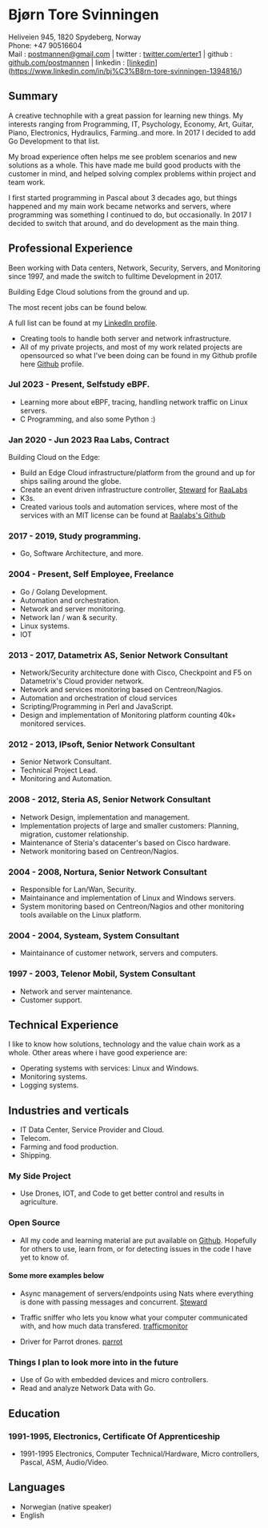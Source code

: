 # Bjørn Tore Svinningen

Heliveien 945, 1820 Spydeberg, Norway  
Phone: +47 90516604  
Mail : postmannen@gmail.com | twitter : [twitter.com/erter1](https://twitter.com/erter1) | github : [github.com/postmannen](https://github.com/postmannen) | linkedin : [[linkedin](https://www.linkedin.com/in/bj%C3%B8rn-tore-svinningen-1394816/)](https://www.linkedin.com/in/bj%C3%B8rn-tore-svinningen-1394816/)

## Summary

A creative technophile with a great passion for learning new things. My interests ranging from Programming, IT, Psychology, Economy, Art, Guitar, Piano, Electronics, Hydraulics, Farming..and more.
In 2017 I decided to add Go Development to that list.

My broad experience often helps me see problem scenarios and new solutions as a whole. This have made me  build good products with the customer in mind, and helped solving complex problems within project and team work.

I first started programming in Pascal about 3 decades ago, but things happened and my main work became networks and servers, where programming was something I continued to do, but occasionally. In 2017 I decided to switch that around, and do development as the main thing.

## Professional Experience

Been working with Data centers, Network, Security, Servers, and Monitoring since 1997, and made the switch to fulltime Development in 2017.

Building Edge Cloud solutions from the ground and up.

The most recent jobs can be found below.

A full list can be found at my [LinkedIn profile](https://www.linkedin.com/in/bj%C3%B8rn-tore-svinningen-1394816/).

- Creating tools to handle both server and network infrastructure.
- All of my private projects, and most of my work related projects are opensourced so what I've been doing can be found in my Github profile here [Github](https://github.com/postmannen) profile.

### Jul 2023 - Present, Selfstudy eBPF.

- Learning more about eBPF, tracing, handling network traffic on Linux servers.
- C Programming, and also some Python :)

### Jan 2020 - Jun 2023 Raa Labs, Contract

Building Cloud on the Edge:

- Build an Edge Cloud infrastructure/platform from the ground and up for ships sailing around the globe.
- Create an event driven infrastructure controller, [Steward](https://github.com/postmannen/steward) for [RaaLabs](https://raalabs.com)
- K3s.
- Created various tools and automation services, where most of the services with an MIT license can be found at [Raalabs's Github](https://github.com/raalabs)

### 2017 - 2019, Study programming.

- Go, Software Architecture, and more.

### 2004 - Present, Self Employee, Freelance

- Go / Golang Development.
- Automation and orchestration.
- Network and server monitoring.
- Network lan / wan & security.
- Linux systems.
- IOT

### 2013 - 2017, Datametrix AS, Senior Network Consultant

- Network/Security architecture done with Cisco, Checkpoint and F5 on Datametrix's Cloud provider network.
- Network and services monitoring based on Centreon/Nagios.
- Automation and orchestration of cloud services
- Scripting/Programming in Perl and JavaScript.
- Design and implementation of Monitoring platform counting 40k+ monitored services.

### 2012 - 2013, IPsoft, Senior Network Consultant

- Senior Network Consultant.
- Technical Project Lead.
- Monitoring and Automation.

### 2008 - 2012, Steria AS, Senior Network Consultant

- Network Design, implementation and management.
- Implementation projects of large and smaller customers: Planning, migration, customer relationship.
- Maintenance of Steria's datacenter's based on Cisco hardware.
- Network monitoring based on Centreon/Nagios.

### 2004 - 2008, Nortura, Senior Network Consultant

- Responsible for Lan/Wan, Security.
- Maintainance and implementation of Linux and Windows servers.
- System monitoring based on Centreon/Nagios and other monitoring tools available on the Linux platform.

### 2004 - 2004, Systeam, System Consultant

- Maintainance of customer network, servers and computers.

### 1997 - 2003, Telenor Mobil, System Consultant

- Network and server maintenance.
- Customer support.

## Technical Experience

I like to know how solutions, technology and the value chain work as a whole.  Other areas where i have good experience are:

- Operating systems with services: Linux and Windows.
- Monitoring systems.
- Logging systems.

## Industries and verticals

- IT Data Center, Service Provider and Cloud.
- Telecom.
- Farming and food production.
- Shipping.

### My Side Project

- Use Drones, IOT, and Code to get better control and results in agriculture.

### Open Source

- All my code and learning material are put available on [Github](https://github.com/postmannen). Hopefully for others to use, learn from, or for detecting issues in the code I have yet to know of.

#### Some more examples below

- Async management of servers/endpoints using Nats where everything is done with passing messages and concurrent. [Steward](https://github.com/RaaLabs/steward)

- Traffic sniffer who lets you know what your computer communicated with, and how much data transfered. [trafficmonitor](https://github.com/RaaLabs/trafficmonitor)

- Driver for Parrot drones. [parrot](https://github.com/postmannen/parrot)

### Things I plan to look more into in the future

- Use of Go with embedded devices and micro controllers.
- Read and analyze Network Data with Go.

## Education

### 1991-1995, Electronics, Certificate Of Apprenticeship

- 1991-1995 Electronics, Computer Technical/Hardware, Micro controllers, Pascal, ASM, Audio/Video.

## Languages

- Norwegian (native speaker)
- English
